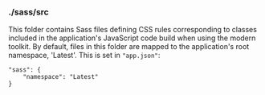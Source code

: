 ### ./sass/src

This folder contains Sass files defining CSS rules corresponding to classes
included in the application's JavaScript code build when using the modern toolkit.
By default, files in this folder are mapped to the application's root namespace, 'Latest'.
This is set in `"app.json"`:

    "sass": {
        "namespace": "Latest"
    }